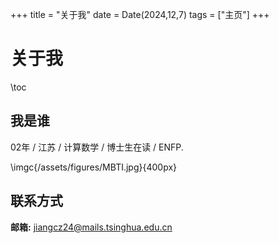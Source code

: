 +++
title = "关于我"
date = Date(2024,12,7)
tags = ["主页"]
+++

# 关于我

\toc

## 我是谁

02年 / 江苏 / 计算数学 / 博士生在读 / ENFP. 

\imgc{/assets/figures/MBTI.jpg}{400px}


## 联系方式

**邮箱:** jiangcz24@mails.tsinghua.edu.cn 
